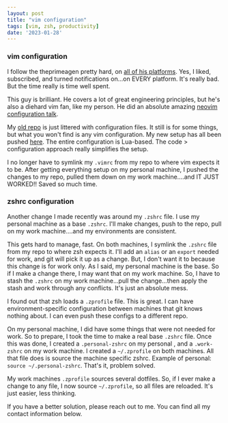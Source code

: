```yaml
---
layout: post
title: "vim configuration"
tags: [vim, zsh, productivity]
date: '2023-01-28'
---
```

### vim configuration
I follow the theprimeagen pretty hard, on [all of his platforms](https://linktr.ee/ThePrimeagen). Yes, I liked, subscribed, and turned notifications on...on EVERY platform. It's really bad. But the time really is time well spent.

This guy is brilliant. He covers a lot of great engineering principles, but he's also a diehard vim fan, like my person. He did an absolute amazing [neovim configuration talk](https://www.youtube.com/watch?v=w7i4amO_zaE).

My [old repo](https://github.com/jamespgrant3/dotfiles) is just littered with configuration files. It still is for some things, but what you won't find is any vim configuration. My new setup has all been pushed [here](https://github.com/jamespgrant3/nvim-lua). The entire configuration is Lua-based. The code > configuration approach really simplifies the setup.

I no longer have to symlink my `.vimrc` from my repo to where vim expects it to be. After getting everything setup on my personal machine, I pushed the changes to my repo, pulled them down on my work machine....and IT JUST WORKED!! Saved so much time.

### zshrc configuration
Another change I made recently was around my `.zshrc` file. I use my personal machine as a base `.zshrc`. I'll make changes, push to the repo, pull on my work machine....and my environments are consistent.

This gets hard to manage, fast. On both machines, I symlink the `.zshrc` file from my repo to where zsh expects it. I'll add an `alias` or an `export` needed for work, and git will pick it up as a change. But, I don't want it to because this change is for work only. As I said, my personal machine is the base. So if I make a change there, I may want that on my work machine. So, I have to stash the `.zshrc` on my work machine...pull the change...then apply the stash and work through any conflicts. It's just an absolute mess.


I found out that zsh loads a `.zprofile` file. This is great. I can have environment-specific configuration between machines that git knows nothing about. I can even push these configs to a different repo.

On my personal machine, I did have some things that were not needed for work. So to prepare, I took the time to make a real base `.zshrc` file. Once this was done, I created a `.personal-zshrc` on my personal , and a `.work-zshrc` on my work machine. I created a `~/.zprofile` on both machines. All that file does is source the machine specific zshrc. Example of personal: `source ~/.personal-zshrc`. That's it, problem solved.

My work machines `.zprofile` sources several dotfiles. So, if I ever make a change to any file, I now source `~/.zprofile`, so all files are reloaded. It's just easier, less thinking.

If you have a better solution, please reach out to me. You can find all my contact information below.
